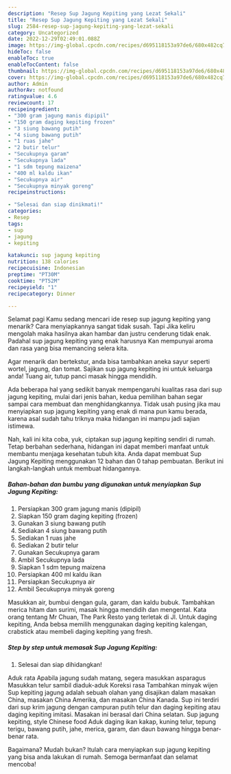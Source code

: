 ```yaml
---
description: "Resep Sup Jagung Kepiting yang Lezat Sekali"
title: "Resep Sup Jagung Kepiting yang Lezat Sekali"
slug: 2584-resep-sup-jagung-kepiting-yang-lezat-sekali
category: Uncategorized
date: 2022-12-29T02:49:01.088Z
image: https://img-global.cpcdn.com/recipes/d695118153a97de6/680x482cq70/sup-jagung-kepiting-foto-resep-utama.jpg
hideToc: false
enableToc: true
enableTocContent: false
thumbnail: https://img-global.cpcdn.com/recipes/d695118153a97de6/680x482cq70/sup-jagung-kepiting-foto-resep-utama.jpg
cover: https://img-global.cpcdn.com/recipes/d695118153a97de6/680x482cq70/sup-jagung-kepiting-foto-resep-utama.jpg
author: Admin
authorAv: notfound
ratingvalue: 4.6
reviewcount: 17
recipeingredient:
- "300 gram jagung manis dipipil"
- "150 gram daging kepiting frozen"
- "3 siung bawang putih"
- "4 siung bawang putih"
- "1 ruas jahe"
- "2 butir telur"
- "Secukupnya garam"
- "Secukupnya lada"
- "1 sdm tepung maizena"
- "400 ml kaldu ikan"
- "Secukupnya air"
- "Secukupnya minyak goreng"
recipeinstructions:

- "Selesai dan siap dinikmati!"
categories:
- Resep
tags:
- sup
- jagung
- kepiting

katakunci: sup jagung kepiting 
nutrition: 138 calories
recipecuisine: Indonesian
preptime: "PT30M"
cooktime: "PT52M"
recipeyield: "1"
recipecategory: Dinner

---
```



Selamat pagi Kamu sedang mencari ide resep sup jagung kepiting yang menarik? Cara menyiapkannya sangat tidak susah. Tapi Jika keliru mengolah maka hasilnya akan hambar dan justru cenderung tidak enak. Padahal sup jagung kepiting yang enak harusnya Kan mempunyai aroma dan rasa yang bisa memancing selera kita.


Agar menarik dan bertekstur, anda bisa tambahkan aneka sayur seperti wortel, jagung, dan tomat. Sajikan sup jagung kepiting ini untuk keluarga anda! Tuang air, tutup panci masak hingga mendidih.

Ada beberapa hal yang sedikit banyak mempengaruhi kualitas rasa dari sup jagung kepiting, mulai dari jenis bahan, kedua pemilihan bahan segar sampai cara membuat dan menghidangkannya. Tidak usah pusing jika mau menyiapkan sup jagung kepiting yang enak di mana pun kamu berada, karena asal sudah tahu triknya maka hidangan ini mampu jadi sajian istimewa.


Nah, kali ini kita coba, yuk, ciptakan sup jagung kepiting sendiri di rumah. Tetap berbahan sederhana, hidangan ini dapat memberi manfaat untuk membantu menjaga kesehatan tubuh kita. Anda dapat membuat Sup Jagung Kepiting menggunakan 12 bahan dan 0 tahap pembuatan. Berikut ini langkah-langkah untuk membuat hidangannya.

<!--inarticleads1-->

##### Bahan-bahan dan bumbu yang digunakan untuk menyiapkan Sup Jagung Kepiting:

1. Persiapkan 300 gram jagung manis (dipipil)
1. Siapkan 150 gram daging kepiting (frozen)
1. Gunakan 3 siung bawang putih
1. Sediakan 4 siung bawang putih
1. Sediakan 1 ruas jahe
1. Sediakan 2 butir telur
1. Gunakan Secukupnya garam
1. Ambil Secukupnya lada
1. Siapkan 1 sdm tepung maizena
1. Persiapkan 400 ml kaldu ikan
1. Persiapkan Secukupnya air
1. Ambil Secukupnya minyak goreng


Masukkan air, bumbui dengan gula, garam, dan kaldu bubuk. Tambahkan merica hitam dan surimi, masak hingga mendidih dan mengental. Kata orang tentang Mr Chuan, The Park Resto yang terletak di Jl. Untuk daging kepiting, Anda bebsa memilih menggunakan daging kepiting kalengan, crabstick atau membeli daging kepiting yang fresh. 

<!--inarticleads2-->

##### Step by step untuk memasak Sup Jagung Kepiting:


1. Selesai dan siap dihidangkan!

Aduk rata Apabila jagung sudah matang, segera masukkan asparagus Masukkan telur sambil diaduk-aduk Koreksi rasa Tambahkan minyak wijen Sup kepiting jagung adalah sebuah olahan yang disajikan dalam masakan China, masakan China Amerika, dan masakan China Kanada. Sup ini terdiri dari sup krim jagung dengan campuran putih telur dan daging kepiting atau daging kepiting imitasi. Masakan ini berasal dari China selatan. Sup jagung kepiting, style Chinese food Aduk daging ikan kakap, kuning telur, tepung terigu, bawang putih, jahe, merica, garam, dan daun bawang hingga benar-benar rata. 

Bagaimana? Mudah bukan? Itulah cara menyiapkan sup jagung kepiting yang bisa anda lakukan di rumah. Semoga bermanfaat dan selamat mencoba!
